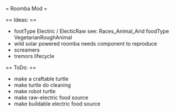 = Roomba Mod =

== Ideas: ==
* footType Electric / ElecticRaw
  see: Races_Animal_Arid foodType VegetarianRoughAnimal
* wild solar powered roomba
  needs component to reproduce
* screamers
* tremors lifecycle

== ToDo: ==
* make a craftable turtle
* make turtle do cleaning
* make robot turtle
* make raw-electric food source
* make buildable electric food source
